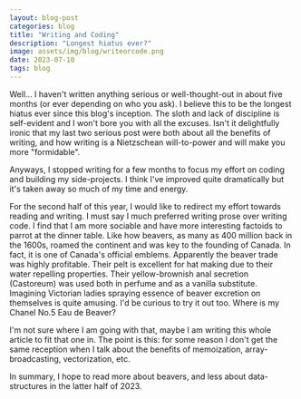 ```yaml
---
layout: blog-post
categories: blog
title: "Writing and Coding"
description: "Longest hiatus ever?"
image: assets/img/blog/writeorcode.png
date: 2023-07-10
tags: blog
---
```


Well... I haven't written anything serious or well-thought-out in about five months (or ever depending on who you ask). I believe this to be the longest hiatus ever since this blog's inception. The sloth and lack of discipline is self-evident and I won't bore you with all the excuses. Isn't it delightfully ironic that my last two serious post were both about all the benefits of writing, and how writing is a Nietzschean will-to-power and will make you more "formidable".

Anyways, I stopped writing for a few months to focus my effort on coding and building my side-projects. I think I've improved quite dramatically but it's taken away so much of my time and energy. 

For the second half of this year, I would like to redirect my effort towards reading and writing. I must say I much preferred writing prose over writing code. I find that I am more sociable and have more interesting factoids to parrot at the dinner table. Like how beavers, as many as 400 million back in the 1600s, roamed the continent and was key to the founding of Canada. In fact, it is one of Canada's official emblems. Apparently the beaver trade was highly profitable. Their pelt is excellent for hat making due to their water repelling properties. Their yellow-brownish anal secretion (Castoreum) was used both in perfume and as a vanilla substitute. Imagining Victorian ladies spraying essence of beaver excretion on themselves is quite amusing. I'd be curious to try it out too. Where is my Chanel No.5 Eau de Beaver?

I'm not sure where I am going with that, maybe I am writing this whole article to fit that one in. The point is this: for some reason I don't get the same reception when I talk about the benefits of memoization, array-broadcasting, vectorization, etc.

In summary, I hope to read more about beavers, and less about data-structures in the latter half of 2023.
